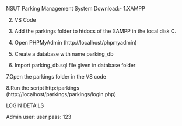 NSUT Parking Management System
Download:-
1.XAMPP

2. VS Code

3. Add the parkings folder to htdocs of the XAMPP in the local disk C.

4. Open PHPMyAdmin (http://localhost/phpmyadmin)

5. Create a database with name parking_db

6. Import parking_db.sql file given in database folder

7.Open the parkings folder in the VS code

8.Run the script http:/parkings  (http://localhost/parkings/parkings/login.php)

LOGIN DETAILS

Admin
user: user
pass: 123
